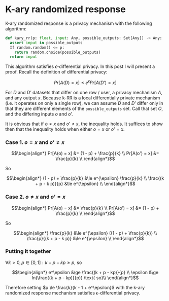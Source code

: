 # K-ary randomized response
K-ary randomized response is a privacy mechanism with the following algorithm:
```python
def kary_rr(p: float, input: Any, possible_outputs: Set[Any]) -> Any:
  assert input in possible_outputs
  If random.random() <= p:
    return random.choice(possible_outputs)
  return input
```

This algorithm satisfies $\epsilon$-differential privacy. In this post I will present a proof. Recall the definition of differential privacy:
```math
Pr[A(D) = x] \le e^\epsilon Pr[A(D’) = x]
```
For $D$ and $D’$ datasets that differ on one row / user, a privacy mechanism $A$, and any output $x$. Because k-RR is a local differentially private mechanism (i.e. it operates on only a single row), we can assume $D$ and $D’$ differ only in that they are different elements of the `possible_outputs` set. Call that set $O$, and the differing inputs $o$ and $o’$.

It is obvious that if $o \ne x$ and $o’ \ne x$, the inequality holds. It suffices to show then that the inequality holds when either $o = x$ or $o’ = x$.

### Case 1. $o = x$ and $o’ \ne x$
```math
\begin{align*}
Pr[A(o) = x] &= (1 - p) + \frac{p}{k} \\
Pr[A(o') = x] &= \frac{p}{k} \\
\end{align*}
```
So
```math
\begin{align*}
(1 - p) + \frac{p}{k} &\le e^{\epsilon} \frac{p}{k} \\ 
\frac{(k + p - k p)}{p} &\le e^{\epsilon} \\
\end{align*}
```
### Case 2. $o \ne x$ and $o’ = x$
```math
\begin{align*}
Pr[A(o) = x] &= \frac{p}{k} \\
Pr[A(o’) = x] &= (1 - p) + \frac{p}{k} \\
\end{align*}
```
So
```math
\begin{align*}
\frac{p}{k} &\le e^{\epsilon} ((1 - p) + \frac{p}{k}) \\ 
\frac{p}{(k + p - k p)} &\le e^{\epsilon} \\
\end{align*}
```
### Putting it together

$\forall k > 0, p \in [0, 1]:  k + p - kp \ge p$, so
```math
\begin{align*}
e^\epsilon &\ge \frac{(k + p - kp)}{p} \\
\epsilon &\ge ln(\frac{(k + p - kp)}{p}) \text{ so}\\
\end{align*}
```

Therefore setting $p \le \frac{k}{k - 1 + e^\epsilon}$ with the k-ary randomized response mechanism satisfies $\epsilon$-differential privacy.

